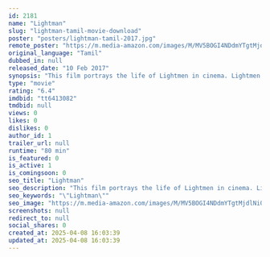 ```yaml
---
id: 2181
name: "Lightman"
slug: "lightman-tamil-movie-download"
poster: "posters/lightman-tamil-2017.jpg"
remote_poster: "https://m.media-amazon.com/images/M/MV5BOGI4NDdmYTgtMjdlNi00MzIxLTg5MzMtMTFlMWExZTI2OGU4L2ltYWdlXkEyXkFqcGdeQXVyNTI3MjYyNzI@._V1_SX300.jpg"
original_language: "Tamil"
dubbed_in: null
released_date: "10 Feb 2017"
synopsis: "This film portrays the life of Lightmen in cinema. Lightmen are an Integral part and prominent among the 24 crafts in film industry but they stay isolated among the other technicians in the Industry."
type: "movie"
rating: "6.4"
imdbid: "tt6413082"
tmdbid: null
views: 0
likes: 0
dislikes: 0
author_id: 1
trailer_url: null
runtime: "80 min"
is_featured: 0
is_active: 1
is_comingsoon: 0
seo_title: "Lightman"
seo_description: "This film portrays the life of Lightmen in cinema. Lightmen are an Integral part and prominent among the 24 crafts in film industry but they stay isolated among the other technicians in the Industry."
seo_keywords: "\"Lightman\""
seo_image: "https://m.media-amazon.com/images/M/MV5BOGI4NDdmYTgtMjdlNi00MzIxLTg5MzMtMTFlMWExZTI2OGU4L2ltYWdlXkEyXkFqcGdeQXVyNTI3MjYyNzI@._V1_SX300.jpg"
screenshots: null
redirect_to: null
social_shares: 0
created_at: 2025-04-08 16:03:39
updated_at: 2025-04-08 16:03:39
---
```


